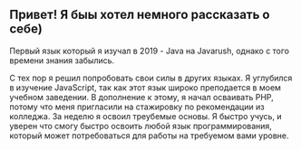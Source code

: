 ## Привет! Я быы хотел немного рассказать о себе)

Первый язык который я изучал в 2019 - Java на Javarush, однако с того времени знания забылись.

С тех пор я решил попробовать свои силы в других языках. Я углубился в изучение JavaScript, так как этот язык широко преподается в моем учебном заведении. В дополнение к этому, я начал осваивать PHP, потому что меня пригласили на стажировку по рекомендации из колледжа. За неделю я освоил треубемые основы.
Я быстро учусь, и уверен что смогу быстро освоить любой язык программирования, который может потребоваться для работы на требуемом вами уровне.
